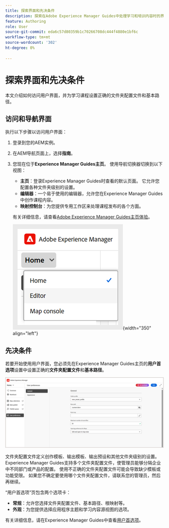 ```yaml
---
title: 探索界面和先决条件
description: 探索在Adobe Experience Manager Guides中处理学习和培训内容时的界面和先决条件。
feature: Authoring
role: User
source-git-commit: eda6c57d80359b1c70266708dc444f4880e1bf6c
workflow-type: tm+mt
source-wordcount: '302'
ht-degree: 0%

---
```


# 探索界面和先决条件

本文介绍如何访问用户界面，并为学习课程设置正确的文件夹配置文件和基本路径。

## 访问和导航界面

执行以下步骤以访问用户界面：

1. 登录到您的AEM实例。
2. 在AEM导航页面上，选择&#x200B;**指南**。
3. 您现在位于&#x200B;**Experience Manager Guides主页**。 使用导航切换器切换到以下视图：

   - **主页**：登录Experience Manager Guides时查看的默认页面。 它允许您配置各种文件夹级别的设置。
   - **编辑器**：一个易于使用的编辑器，允许您在Experience Manager Guides中创作课程内容。
   - **映射控制台**：为您提供专用工作区来处理课程发布的各个方面。

   有关详细信息，请查看[Adobe Experience Manager Guides主页体验](../user-guide/intro-home-page.md)。

   ![](assets/aem-navigation-switcher.png){width="350" align="left"}

## 先决条件

若要开始使用用户界面，您必须先在Experience Manager Guides主页的&#x200B;**用户首选项**&#x200B;设置中设置正确的&#x200B;**文件夹配置文件**&#x200B;和&#x200B;**基本路径**。

![](assets/setup-folder-profile.png)

文件夹配置文件定义创作模板、输出模板、输出预设和其他文件夹级别的设置。 Experience Manager Guides支持多个文件夹配置文件，使管理员能够分隔企业中不同部门或产品的配置。 使用不正确的文件夹配置文件可能会导致缺少模板或功能受限。 如果您不确定要使用哪个文件夹配置文件，请联系您的管理员，然后再继续。

“用户首选项”页包含两个选项卡：

- **常规**：允许您选择文件夹配置文件、基本路径、根映射等。
- **外观**：为您提供选择应用程序主题和学习内容源视图的选项。

有关详细信息，请在Experience Manager Guides中查看[用户首选项](../user-guide/intro-home-page.md#user-preferences)。










